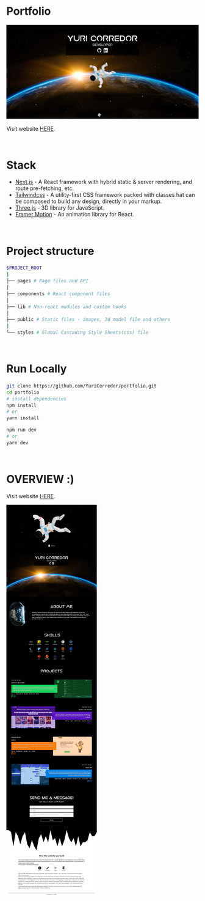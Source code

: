 # Portfolio

![THumb](/readme/thumb.png)

Visit website [HERE](https://yuricorredor.tech/).

<br>

# Stack

- [Next.js](https://nextjs.org/) - A React framework with hybrid static & server rendering, and route pre-fetching, etc.
- [Tailwindcss](https://tailwindcss.com/) - A utility-first CSS framework packed with classes hat can be composed to build any design, directly in your markup.
- [Three.js](https://threejs.org/) - 3D library for JavaScript.
- [Framer Motion](https://www.framer.com/motion/) - An animation library for React.

<br>

# Project structure

```bash
$PROJECT_ROOT
|
├── pages # Page files and API
│   
├── components # React component files
│   
├── lib # Non-react modules and custom hooks
│   
├── public # Static files - images, 3d model file and others
|
└── styles # Global Cascading Style Sheets(css) file
```

<br>

# Run Locally

```bash
git clone https://github.com/YuriCorredor/portfolio.git
cd portfolio
# install dependencies
npm install
# or
yarn install
```

```bash
npm run dev
# or
yarn dev
```

<br>

# OVERVIEW :)

Visit website [HERE](https://yuricorredor.tech/).

![OVERVIEW](/readme/overview.png)
